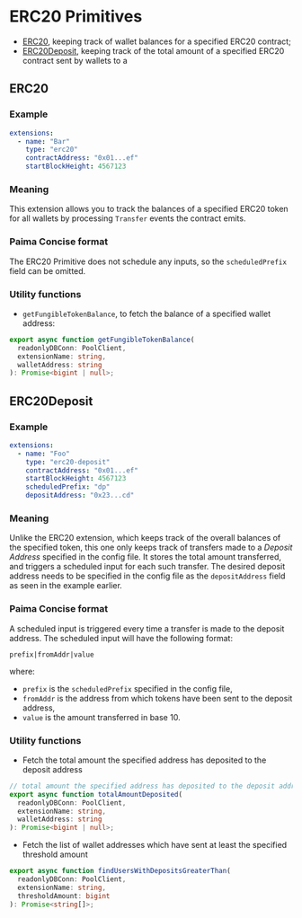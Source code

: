 # ERC20 Primitives

- [ERC20](#erc20), keeping track of wallet balances for a specified ERC20 contract;
- [ERC20Deposit](#erc20deposit), keeping track of the total amount of a specified ERC20 contract sent by wallets to a 

## ERC20

### Example

```yaml
extensions:
  - name: "Bar"
    type: "erc20"
    contractAddress: "0x01...ef"
    startBlockHeight: 4567123
```

### Meaning

This extension allows you to track the balances of a specified ERC20 token for all wallets by processing `Transfer` events the contract emits.

### Paima Concise format

The ERC20 Primitive does not schedule any inputs, so the `scheduledPrefix` field can be omitted.

### Utility functions

- `getFungibleTokenBalance`, to fetch the balance of a specified wallet address:

```ts
export async function getFungibleTokenBalance(
  readonlyDBConn: PoolClient,
  extensionName: string,
  walletAddress: string
): Promise<bigint | null>;
```

## ERC20Deposit

### Example

```yaml
extensions:
  - name: "Foo"
    type: "erc20-deposit"
    contractAddress: "0x01...ef"
    startBlockHeight: 4567123
    scheduledPrefix: "dp"
    depositAddress: "0x23...cd"
```

### Meaning

Unlike the ERC20 extension, which keeps track of the overall balances of the specified token, this one only keeps track of transfers made to a _Deposit Address_ specified in the config file. It stores the total amount transferred, and triggers a scheduled input for each such transfer. The desired deposit address needs to be specified in the config file as the `depositAddress` field as seen in the example earlier.

### Paima Concise format

A scheduled input is triggered every time a transfer is made to the deposit address. The scheduled input will have the following format:

```
prefix|fromAddr|value
```

where:

- `prefix` is the `scheduledPrefix` specified in the config file,
- `fromAddr` is the address from which tokens have been sent to the deposit address,
- `value` is the amount transferred in base 10.

### Utility functions

- Fetch the total amount the specified address has deposited to the deposit address

```ts
// total amount the specified address has deposited to the deposit address
export async function totalAmountDeposited(
  readonlyDBConn: PoolClient,
  extensionName: string,
  walletAddress: string
): Promise<bigint | null>;
```

- Fetch the list of wallet addresses which have sent at least the specified threshold amount

```ts
export async function findUsersWithDepositsGreaterThan(
  readonlyDBConn: PoolClient,
  extensionName: string,
  thresholdAmount: bigint
): Promise<string[]>;
```
